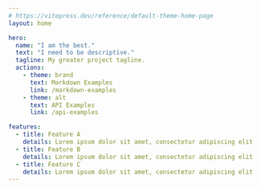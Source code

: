 ```yaml
---
# https://vitepress.dev/reference/default-theme-home-page
layout: home

hero:
  name: "I am the best."
  text: "I need to be descriptive."
  tagline: My greater project tagline.
  actions:
    - theme: brand
      text: Markdown Examples
      link: /markdown-examples
    - theme: alt
      text: API Examples
      link: /api-examples

features:
  - title: Feature A
    details: Lorem ipsum dolor sit amet, consectetur adipiscing elit
  - title: Feature B
    details: Lorem ipsum dolor sit amet, consectetur adipiscing elit
  - title: Feature C
    details: Lorem ipsum dolor sit amet, consectetur adipiscing elit
---
```


